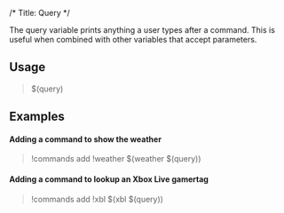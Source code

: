 /*
Title: Query
*/

The query variable prints anything a user types after a command. This is useful when combined with other variables that accept parameters.

## Usage

> $(query)

## Examples

#### Adding a command to show the weather

> !commands add !weather $(weather $(query))

#### Adding a command to lookup an Xbox Live gamertag

> !commands add !xbl $(xbl $(query))